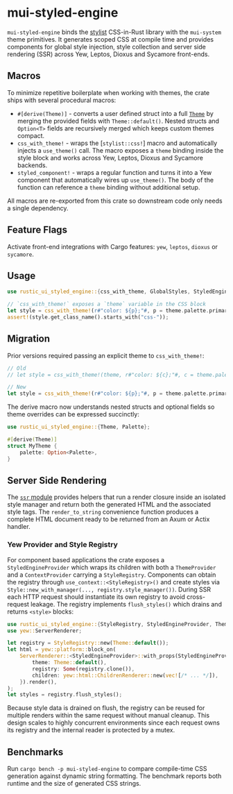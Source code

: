 # mui-styled-engine

`mui-styled-engine` binds the [stylist] CSS-in-Rust library with the
`mui-system` theme primitives. It generates scoped CSS at compile time and
provides components for global style injection, style collection and server
side rendering (SSR) across Yew, Leptos, Dioxus and Sycamore front-ends.

## Macros

To minimize repetitive boilerplate when working with themes, the crate ships
with several procedural macros:

* `#[derive(Theme)]` - converts a user defined struct into a full
  [`Theme`](https://docs.../rustic-ui-styled-engine/latest/rustic_ui_styled_engine/struct.Theme.html)
  by merging the provided fields with `Theme::default()`. Nested structs and
  `Option<T>` fields are recursively merged which keeps custom themes compact.
* `css_with_theme!` - wraps the [`stylist::css!`] macro and automatically
  injects a `use_theme()` call. The macro exposes a `theme` binding inside the
  style block and works across Yew, Leptos, Dioxus and Sycamore backends.
* `styled_component!` - wraps a regular function and turns it into a Yew
  component that automatically wires up `use_theme()`. The body of the function
  can reference a `theme` binding without additional setup.

All macros are re-exported from this crate so downstream code only needs a
single dependency.

## Feature Flags

Activate front-end integrations with Cargo features: `yew`, `leptos`, `dioxus`
or `sycamore`.

## Usage

```rust
use rustic_ui_styled_engine::{css_with_theme, GlobalStyles, StyledEngineProvider};

// `css_with_theme!` exposes a `theme` variable in the CSS block
let style = css_with_theme!(r#"color: ${p};"#, p = theme.palette.primary.clone());
assert!(style.get_class_name().starts_with("css-"));
```

## Migration

Prior versions required passing an explicit theme to `css_with_theme!`:

```rust
// Old
// let style = css_with_theme!(theme, r#"color: ${c};"#, c = theme.palette.primary.clone());

// New
let style = css_with_theme!(r#"color: ${p};"#, p = theme.palette.primary.clone());
```

The derive macro now understands nested structs and optional fields so theme
overrides can be expressed succinctly:

```rust
use rustic_ui_styled_engine::{Theme, Palette};

#[derive(Theme)]
struct MyTheme {
    palette: Option<Palette>,
}
```

## Server Side Rendering

The [`ssr` module](https://docs.../rustic-ui-styled-engine/latest/rustic_ui_styled_engine/ssr/index.html)
provides helpers that run a render closure inside an isolated style manager and
return both the generated HTML and the associated style tags. The
`render_to_string` convenience function produces a complete HTML document ready
to be returned from an Axum or Actix handler.

### Yew Provider and Style Registry

For component based applications the crate exposes a `StyledEngineProvider`
which wraps its children with both a `ThemeProvider` and a `ContextProvider`
carrying a `StyleRegistry`. Components can obtain the registry through
`use_context::<StyleRegistry>()` and create styles via
`Style::new_with_manager(..., registry.style_manager())`.  During SSR each HTTP
request should instantiate its own registry to avoid cross-request leakage.  The
registry implements `flush_styles()` which drains and returns `<style>` blocks:

```rust
use rustic_ui_styled_engine::{StyleRegistry, StyledEngineProvider, Theme};
use yew::ServerRenderer;

let registry = StyleRegistry::new(Theme::default());
let html = yew::platform::block_on(
    ServerRenderer::<StyledEngineProvider>::with_props(StyledEngineProviderProps {
        theme: Theme::default(),
        registry: Some(registry.clone()),
        children: yew::html::ChildrenRenderer::new(vec![/* ... */]),
    }).render(),
);
let styles = registry.flush_styles();
```

Because style data is drained on flush, the registry can be reused for multiple
renders within the same request without manual cleanup. This design scales to
highly concurrent environments since each request owns its registry and the
internal reader is protected by a mutex.

## Benchmarks

Run `cargo bench -p mui-styled-engine` to compare compile-time CSS generation
against dynamic string formatting. The benchmark reports both runtime and the
size of generated CSS strings.

[stylist]: https://crates.io/crates/stylist

